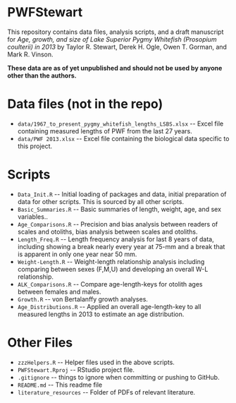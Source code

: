 PWFStewart
==========

This repository contains data files, analysis scripts, and a draft manuscript for *Age, growth, and size of Lake Superior Pygmy Whitefish (Prosopium coulterii) in 2013* by Taylor R. Stewart, Derek H. Ogle, Owen T. Gorman, and Mark R. Vinson.

**These data are as of yet unpublished and should not be used by anyone other than the authors.**

# Data files (not in the repo)
* `data/1967_to_present_pygmy_whitefish_lengths_LSBS.xlsx` -- Excel file containing measured lengths of PWF from the last 27 years.
* `data/PWF 2013.xlsx` -- Excel file containing the biological data specific to this project.

# Scripts
* `Data_Init.R` -- Initial loading of packages and data, initial preparation of data for other scripts.  This is sourced by all other scripts.
* `Basic_Summaries.R` -- Basic summaries of length, weight, age, and sex variables..
* `Age_Comparisons.R` -- Precision and bias analysis between readers of scales and otoliths, bias analysis between scales and otoliths.
* `Length_Freq.R` -- Length frequency analysis for last 8 years of data, including showing a break nearly every year at 75-mm and a break that is apparent in only one year near 50 mm.
* `Weight-Length.R` -- Weight-length relationship analysis including comparing between sexes (F,M,U) and developing an overall W-L relationship.
* `ALK_Comparisons.R` -- Compare age-length-keys for otolith ages between females and males.
* `Growth.R` -- von Bertalanffy growth analyses.
* `Age_Distributions.R` -- Applied an overall age-length-key to all measured lengths in 2013 to estimate an age distribution.


# Other Files
* `zzzHelpers.R` -- Helper files used in the above scripts.
* `PWFStewart.Rproj` -- RStudio project file.
* `.gitignore` -- things to ignore when committing or pushing to GitHub.
* `README.md` -- This readme file
* `literature_resources` -- Folder of PDFs of relevant literature.
